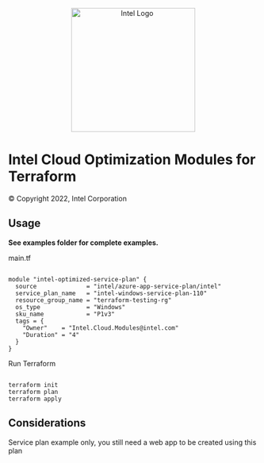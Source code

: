 <p align="center">
  <img src="https://github.com/OTCShare2/terraform-intel-azure-app-service-plan/blob/main/images/logo-classicblue-800px.png?raw=true" alt="Intel Logo" width="250"/>
</p>

# Intel Cloud Optimization Modules for Terraform

© Copyright 2022, Intel Corporation

## Usage

**See examples folder for complete examples.**

main.tf

```hcl

module "intel-optimized-service-plan" {
  source              = "intel/azure-app-service-plan/intel"
  service_plan_name   = "intel-windows-service-plan-110"
  resource_group_name = "terraform-testing-rg"
  os_type             = "Windows"
  sku_name            = "P1v3"
  tags = {
    "Owner"    = "Intel.Cloud.Modules@intel.com"
    "Duration" = "4"
  }
}

```

Run Terraform

```hcl

terraform init  
terraform plan
terraform apply 

```

## Considerations

Service plan example only, you still need a web app to be created using this plan
